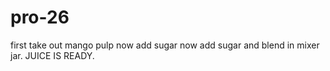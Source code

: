 # pro-26
first take out mango pulp
now add sugar 
now add sugar and blend in mixer jar.
JUICE IS READY.
